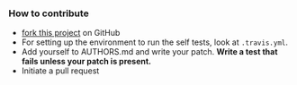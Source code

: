 ### How to contribute

* [fork this project](https://github.com/gitpython-developers/GitPython/fork) on GitHub
* For setting up the environment to run the self tests, look at `.travis.yml`.
* Add yourself to AUTHORS.md and write your patch. **Write a test that fails unless your patch is present.**
* Initiate a pull request

